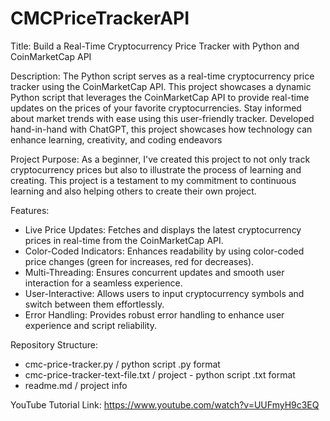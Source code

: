 # CMCPriceTrackerAPI
Title: Build a Real-Time Cryptocurrency Price Tracker with Python and CoinMarketCap API

Description: The Python script serves as a real-time cryptocurrency price tracker using the CoinMarketCap API. This project showcases a dynamic Python script that leverages the CoinMarketCap API to provide real-time updates on the prices of your favorite cryptocurrencies. Stay informed about market trends with ease using this user-friendly tracker. Developed hand-in-hand with ChatGPT, this project showcases how technology can enhance learning, creativity, and coding endeavors

Project Purpose:
As a beginner, I've created this project to not only track cryptocurrency prices but also to illustrate the process of learning and creating.
This project is a testament to my commitment to continuous learning and also helping others to create their own project.

Features: 
- Live Price Updates: Fetches and displays the latest cryptocurrency prices in real-time from the CoinMarketCap API.
- Color-Coded Indicators: Enhances readability by using color-coded price changes (green for increases, red for decreases).
- Multi-Threading: Ensures concurrent updates and smooth user interaction for a seamless experience.
- User-Interactive: Allows users to input cryptocurrency symbols and switch between them effortlessly.
- Error Handling: Provides robust error handling to enhance user experience and script reliability.

Repository Structure:
- cmc-price-tracker.py / python script .py format
- cmc-price-tracker-text-file.txt / project - python script .txt format
- readme.md / project info

YouTube Tutorial Link: 
https://www.youtube.com/watch?v=UUFmyH9c3EQ
